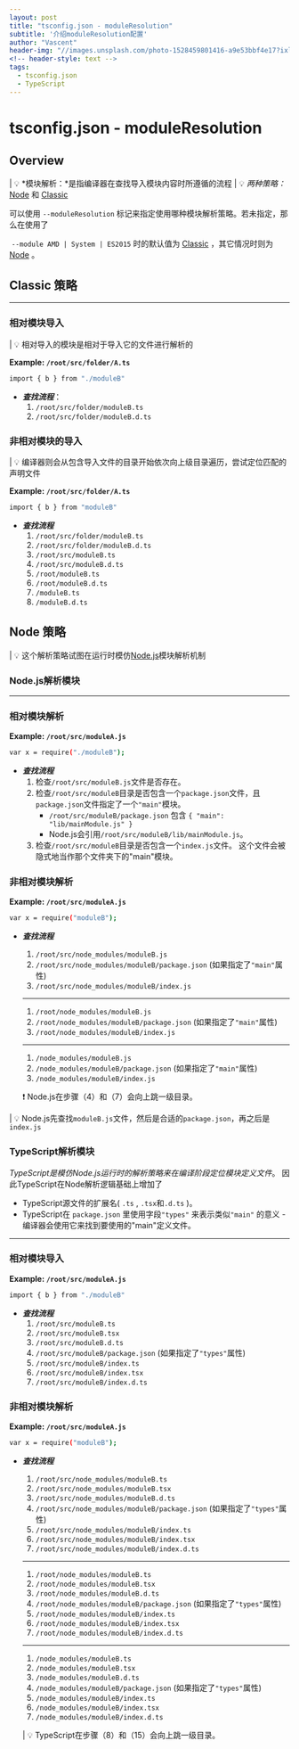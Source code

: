 ```yaml
---
layout: post
title: "tsconfig.json - moduleResolution"
subtitle: '介绍moduleResolution配置'
author: "Vascent"
header-img: "//images.unsplash.com/photo-1528459801416-a9e53bbf4e17?ixlib=rb-4.0.3&q=80&fm=jpg&crop=entropy&cs=tinysrgb"
<!-- header-style: text -->
tags:
  - tsconfig.json
  - TypeScript
---
```


# tsconfig.json - moduleResolution

## Overview

| 💡 *模块解析：*是指编译器在查找导入模块内容时所遵循的流程
| 💡 *两种策略：*[Node](https://www.tslang.cn/docs/handbook/module-resolution.html#node) 和 [Classic](https://www.tslang.cn/docs/handbook/module-resolution.html#classic)

可以使用 `--moduleResolution` 标记来指定使用哪种模块解析策略。若未指定，那么在使用了

 `--module AMD | System | ES2015` 时的默认值为 [Classic](https://www.tslang.cn/docs/handbook/module-resolution.html#classic) ，其它情况时则为 [Node](https://www.tslang.cn/docs/handbook/module-resolution.html#node) 。

## Classic 策略

---

### 相对模块导入

| 💡 相对导入的模块是相对于导入它的文件进行解析的

**Example: `/root/src/folder/A.ts`**

```bash
import { b } from "./moduleB"
```

- ***查找流程***：
    1. `/root/src/folder/moduleB.ts`
    2. `/root/src/folder/moduleB.d.ts`

### 非相对模块的导入

| 💡 编译器则会从包含导入文件的目录开始依次向上级目录遍历，尝试定位匹配的声明文件

**Example: `/root/src/folder/A.ts`**

```bash
import { b } from "moduleB"
```

- ***查找流程***
    1. `/root/src/folder/moduleB.ts`
    2. `/root/src/folder/moduleB.d.ts`
    3. `/root/src/moduleB.ts`
    4. `/root/src/moduleB.d.ts`
    5. `/root/moduleB.ts`
    6. `/root/moduleB.d.ts`
    7. `/moduleB.ts`
    8. `/moduleB.d.ts`

## Node 策略

| 💡 这个解析策略试图在运行时模仿[Node.js](https://nodejs.org/)模块解析机制


### Node.js解析模块

---

### 相对模块解析

**Example: `/root/src/moduleA.js`**

```bash
var x = require("./moduleB");
```

- ***查找流程***
    1. 检查`/root/src/moduleB.js`文件是否存在。
    2. 检查`/root/src/moduleB`目录是否包含一个`package.json`文件，且`package.json`文件指定了一个`"main"`模块。
        - `/root/src/moduleB/package.json` 包含 `{ "main": "lib/mainModule.js" }`
        - Node.js会引用`/root/src/moduleB/lib/mainModule.js`。
    3. 检查`/root/src/moduleB`目录是否包含一个`index.js`文件。 这个文件会被隐式地当作那个文件夹下的"main"模块。

### 非相对模块解析

**Example: `/root/src/moduleA.js`**

```bash
var x = require("moduleB");
```

- ***查找流程***
    1. `/root/src/node_modules/moduleB.js`
    2. `/root/src/node_modules/moduleB/package.json` (如果指定了`"main"`属性)
    3. `/root/src/node_modules/moduleB/index.js`
    
    ---
    
    1. `/root/node_modules/moduleB.js`
    2. `/root/node_modules/moduleB/package.json` (如果指定了`"main"`属性)
    3. `/root/node_modules/moduleB/index.js`
    
    ---
    
    1. `/node_modules/moduleB.js`
    2. `/node_modules/moduleB/package.json` (如果指定了`"main"`属性)
    3. `/node_modules/moduleB/index.js`
    
    ❗ Node.js在步骤（4）和（7）会向上跳一级目录。
    
    
| 💡 Node.js先查找`moduleB.js`文件，然后是合适的`package.json`，再之后是`index.js`

### TypeScript解析模块

*TypeScript是模仿Node.js运行时的解析策略来在编译阶段定位模块定义文件*。 因此TypeScript在Node解析逻辑基础上增加了

- TypeScript源文件的扩展名( `.ts` , `.tsx`和`.d.ts` )。
- TypeScript在 `package.json` 里使用字段`"types"` 来表示类似`"main"` 的意义 - 编译器会使用它来找到要使用的"main"定义文件。

---

### 相对模块导入

**Example: `/root/src/moduleA.js`**

```bash
import { b } from "./moduleB"
```

- ***查找流程***
    1. `/root/src/moduleB.ts`
    2. `/root/src/moduleB.tsx`
    3. `/root/src/moduleB.d.ts`
    4. `/root/src/moduleB/package.json` (如果指定了`"types"`属性)
    5. `/root/src/moduleB/index.ts`
    6. `/root/src/moduleB/index.tsx`
    7. `/root/src/moduleB/index.d.ts`

### 非相对模块解析

**Example: `/root/src/moduleA.js`**

```bash
var x = require("moduleB");
```

- ***查找流程***
    1. `/root/src/node_modules/moduleB.ts`
    2. `/root/src/node_modules/moduleB.tsx`
    3. `/root/src/node_modules/moduleB.d.ts`
    4. `/root/src/node_modules/moduleB/package.json` (如果指定了`"types"`属性)
    5. `/root/src/node_modules/moduleB/index.ts`
    6. `/root/src/node_modules/moduleB/index.tsx`
    7. `/root/src/node_modules/moduleB/index.d.ts`
    
    ---
    
    1.  `/root/node_modules/moduleB.ts`
    2. `/root/node_modules/moduleB.tsx`
    3. `/root/node_modules/moduleB.d.ts`
    4. `/root/node_modules/moduleB/package.json` (如果指定了`"types"`属性)
    5. `/root/node_modules/moduleB/index.ts`
    6. `/root/node_modules/moduleB/index.tsx`
    7. `/root/node_modules/moduleB/index.d.ts`
    
    ---
    
    1. `/node_modules/moduleB.ts`
    2. `/node_modules/moduleB.tsx`
    3. `/node_modules/moduleB.d.ts`
    4. `/node_modules/moduleB/package.json` (如果指定了`"types"`属性)
    5. `/node_modules/moduleB/index.ts`
    6. `/node_modules/moduleB/index.tsx`
    7. `/node_modules/moduleB/index.d.ts`
    
    | 💡 TypeScript在步骤（8）和（15）会向上跳一级目录。
    

